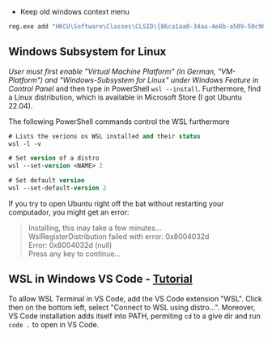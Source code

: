 - Keep old windows context menu
```bash
reg.exe add "HKCU\Software\Classes\CLSID\{86ca1aa0-34aa-4e8b-a509-50c905bae2a2}\InprocServer32" /f /ve
```

## Windows Subsystem for Linux

_User must first enable "Virtual Machine Platform" (in German, "VM-Platform") and "Windows-Subsystem for Linux" under Windows Feature in Control Panel_ and then type in PowerShell `wsl --install`. Furthermore, find a Linux distribution, which is available in Microsoft Store (I got Ubuntu 22.04).

The following PowerShell commands control the WSL furthermore
```ps
# Lists the verions os WSL installed and their status
wsl -l -v

# Set version of a distro
wsl --set-version <NAME> 2

# Set default version
wsl --set-default-version 2
```

If you try to open Ubuntu right off the bat without restarting your computador, you might get an error:
> Installing, this may take a few minutes...  
> WslRegisterDistribution failed with error: 0x8004032d  
> Error: 0x8004032d (null)  
> Press any key to continue...

## WSL in Windows VS Code - [Tutorial](https://code.visualstudio.com/docs/remote/wsl-tutorial)
To allow WSL Terminal in VS Code, add the VS Code extension "WSL".
Click then on the bottom left, select "Connect to WSL using distro...".
Moreover, VS Code installation adds itself into PATH, permiting `cd` to a give 
dir and run `code .` to open in VS Code.